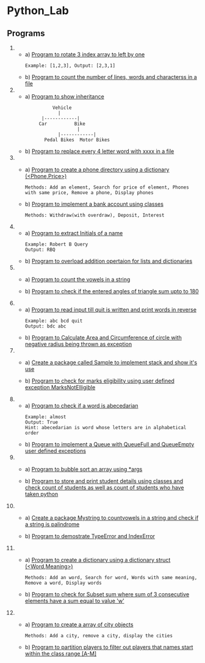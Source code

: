 # Python_Lab

## Programs
1.
    * a) [Program to rotate 3 index array to left by one](Programs/Program1a.py)
        ```
        Example: [1,2,3], Output: [2,3,1]
        ```
    * b) [Program to count the number of lines, words and characterss in a file](Programs/Program1b.py)

2.
    * a) [Program to show inheritance](Programs/Program2a.py)
        ```
                  Vehicle
                    |
              |------------|
             Car          Bike
                           |
                    |------------|
               Pedal Bikes  Motor Bikes
        ```
    * b) [Program to replace every 4 letter word with xxxx in a file](Programs/Program2b.py)

3.
    * a) [Program to create a phone directory using a dictionary (<Phone,Price>)](Programs/Program3a.py)
        ```
        Methods: Add an element, Search for price of element, Phones with same price, Remove a phone, Display phones
        ```

    * b) [Program to implement a bank account using classes](Programs/Program3b.py)
        ```
        Methods: Withdraw(with overdraw), Deposit, Interest
        ```

4.
    * a) [Program to extract Initials of a name](Programs/Program4a.py)
        ```
        Example: Robert B Query
        Output: RBQ
        ```
    * b) [Program to overload addition opertaion for lists and dictionaries](Programs/Program4b.py)

5.
    * a) [Program to count the vowels in a string](Programs/Program5a.py)
    
    * b) [Program to check if the entered angles of triangle sum upto to 180](Programs/Program5b.py)

6.
    * a) [Program to read input till quit is written and print words in reverse](Programs/Program6a.py)
        ```
        Example: abc bcd quit
        Output: bdc abc
        ```
    * b) [Program to Calculate Area and Circumference of circle with negative radius being thrown as exception](Programs/Program6b.py)

7.
    * a) [Create a package called Sample to implement stack and show it's use](Programs/Program7a)
    
    * b) [Program to check for marks eligibility using user defined exception MarksNotElligible](Programs/Program7b.py)

8.
    * a) [Program to check if a word is abecedarian](Programs/Program8a.py)
        ```
        Example: almost
        Output: True
        Hint: abecedarian is word whose letters are in alphabetical order
        ```
    * b) [Program to implement a Queue with QueueFull and QueueEmpty user defined exceptions](Programs/Program8b.py)

9. 
    * a) [Program to bubble sort an array using *args](Programs/Program9a.py)
    
    * b) [Program to store and print student details using classes and check count of students as well as count of students who have taken python](Programs/Program9b.py)

10.
    * a) [Create a package Mystring to countvowels in a string and check if a string is palindrome](Programs/Program10a)

    * b) [Program to demostrate TypeError and IndexError](Programs/Program10b.py)

11.
    * a) [Program to create a dictionary using a dictionary struct (<Word,Meaning>)](Programs/Program11a.py)
        ```
        Methods: Add an word, Search for word, Words with same meaning, Remove a word, Display words
        ```
    
    * b) [Program to check for Subset sum where sum of 3 consecutive elements have a sum equal to value 'w'](Programs/Program11b.py)

12.
    * a) [Program to create a array of city objects](Programs/Program12a.py)
        ```
        Methods: Add a city, remove a city, display the cities
        ```
    
    * b) [Program to partition players to filter out players that names start within the class range [A-M]](Programs/Program12b.py)
